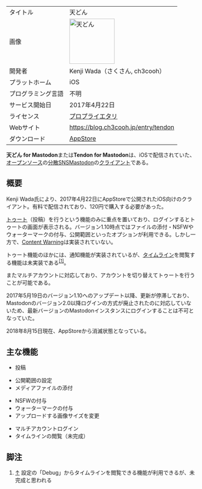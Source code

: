<div>

|                    |                                                                                                                                                                                                                                                                                 |
|--------------------|---------------------------------------------------------------------------------------------------------------------------------------------------------------------------------------------------------------------------------------------------------------------------------|
| タイトル           | 天どん                                                                                                                                                                                                                                                                          |
| 画像               | [<img src="/images/thumb/8/8b/Tendon.jpg/120px-Tendon.jpg" srcset="/images/thumb/8/8b/Tendon.jpg/180px-Tendon.jpg 1.5x, /images/thumb/8/8b/Tendon.jpg/240px-Tendon.jpg 2x" width="120" height="120" alt="天どん" />](/%E3%83%95%E3%82%A1%E3%82%A4%E3%83%AB:Tendon.jpg "天どん") |
| 開発者             | Kenji Wada（さくさん, ch3cooh）                                                                                                                                                                                                                                                 |
| プラットホーム     | iOS                                                                                                                                                                                                                                                                             |
| プログラミング言語 | 不明                                                                                                                                                                                                                                                                            |
| サービス開始日     | 2017年4月22日                                                                                                                                                                                                                                                                   |
| ライセンス         | [プロプライエタリ](/%E3%83%97%E3%83%AD%E3%83%97%E3%83%A9%E3%82%A4%E3%82%A8%E3%82%BF%E3%83%AA "プロプライエタリ")                                                                                                                                                                |
| Webサイト          | <a href="https://blog.ch3cooh.jp/entry/tendon" rel="nofollow">https://blog.ch3cooh.jp/entry/tendon</a>                                                                                                                                                                          |
| ダウンロード       | <a href="https://itunes.apple.com/jp/app/%E5%A4%A9%E3%81%A9%E3%82%93-for-mastodon/id1227343335?mt=8&amp;uo=4&amp;at=10l8JW&amp;ct=hatenablog" rel="nofollow">AppStore</a>                                                                                                       |

  
**天どん for Mastodon**または**Tendon for Mastodon**は、iOSで配信されていた、[オープンソース](/%E3%82%AA%E3%83%BC%E3%83%97%E3%83%B3%E3%82%BD%E3%83%BC%E3%82%B9 "オープンソース")の[分散SNS](/%E5%88%86%E6%95%A3SNS "分散SNS")[Mastodon](/Mastodon "Mastodon")の[クライアント](/%E3%82%AF%E3%83%A9%E3%82%A4%E3%82%A2%E3%83%B3%E3%83%88 "クライアント")である。

## 概要

Kenji Wada氏により、2017年4月22日にAppStoreで公開されたiOS向けのクライアント。有料で配信されており、120円で購入する必要があった。

[トゥート](/%E3%83%88%E3%82%A5%E3%83%BC%E3%83%88 "トゥート")（投稿）を行うという機能のみに重点を置いており、ログインするとトゥートの画面が表示される。バージョン1.10時点ではファイルの添付・NSFWやウォーターマークの付与、公開範囲といったオプションが利用できる。しかし一方で、[Content Warning](/Content_Warning "Content Warning")は実装されていない。

トゥート機能のほかには、通知機能が実装されているが、[タイムライン](/%E3%82%BF%E3%82%A4%E3%83%A0%E3%83%A9%E3%82%A4%E3%83%B3 "タイムライン")を閲覧する機能は未実装である<sup>[\[1\]](#cite_note-1)</sup>。

またマルチアカウントに対応しており、アカウントを切り替えてトゥートを行うことが可能である。

2017年5月19日のバージョン1.10へのアップデート以降、更新が停滞しており、Mastodonのバージョン2.0以降ログインの方式が廃止されたのに対応していないため、最新バージョンのMastodonインスタンスにログインすることは不可となっていた。

2018年8月15日現在、AppStoreから消滅状態となっている。

## 主な機能

-   投稿

<!-- -->

-   公開範囲の設定
-   メディアファイルの添付

<!-- -->

-   NSFWの付与
-   ウォーターマークの付与
-   アップロードする画像サイズを変更

<!-- -->

-   マルチアカウントログイン
-   タイムラインの閲覧（未完成）

## 脚注

<div>

1.  <span id="cite_note-1">[↑](#cite_ref-1) 設定の「Debug」からタイムラインを閲覧できる機能が利用できるが、未完成と思われる</span>

</div>

</div>
